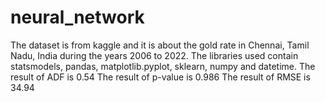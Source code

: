 # neural_network
The dataset is from kaggle and it is about the gold rate in Chennai, Tamil Nadu, India during the years 2006 to 2022.
The libraries used contain statsmodels, pandas, matplotlib.pyplot, sklearn, numpy and datetime.
The result of ADF is 0.54
The result of p-value is 0.986
The result of RMSE is 34.94
